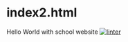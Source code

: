 # index2.html
Hello World with school website
[![linter](https://github.com/Colette-Wong/<unit2-01>/workflows/linter/badge.svg)](https://github.com/marketplace/actions/super-linter)
